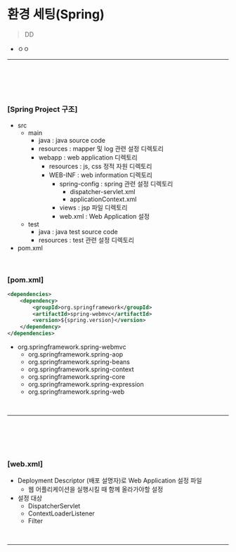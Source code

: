 # 환경 세팅(Spring)
> DD 
* ㅇㅇ

<hr>
<br>

## 
#### 

<br>

### [Spring Project 구조]
* src
  * main
    * java : java source code
    * resources : mapper 및 log 관련 설정 디렉토리
    * webapp : web application 디렉토리
      * resources : js, css 정적 자원 디렉토리
      * WEB-INF : web information 디렉토리
        * spring-config : spring 관련 설정 디렉토리
          * dispatcher-servlet.xml
          * applicationContext.xml
        * views : jsp 파일 디렉토리
        * web.xml : Web Application 설정
  * test
    * java : java test source code
    * resources : test 관련 설정 디렉토리
* pom.xml

<br>

### [pom.xml]
```xml
<dependencies>
    <dependency>
        <groupId>org.springframework</groupId>
        <artifactId>spring-webmvc</artifactId>
        <version>${spring.version}</version>
    </dependency>
</dependencies>
```
* org.springframework.spring-webmvc
  * org.springframework.spring-aop
  * org.springframework.spring-beans
  * org.springframework.spring-context
  * org.springframework.spring-core
  * org.springframework.spring-expression
  * org.springframework.spring-web

<br>
<hr>
<br>

## 
#### 

<br>

### [web.xml]
* Deployment Descriptor (배포 설명자)로 Web Application 설정 파일
  * 웹 어플리케이션을 실행시킬 때 함께 올라가야할 설정
* 설정 대상
  * DispatcherServlet
  * ContextLoaderListener
  * Filter 


<br>
<hr>
<br>
